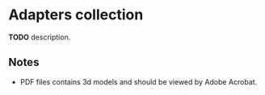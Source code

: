 # Adapters collection

**TODO** description.

## Notes

* PDF files contains 3d models and should be viewed by Adobe Acrobat.
